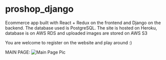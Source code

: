 # proshop_django
Ecommerce app built with React + Redux on the frontend and Django on the backend. The database used is PostgreSQL. The site is hosted on Heroku, database is on AWS RDS and uploaded images are stored on AWS S3

You are welcome to register on the website and play around :)

MAIN PAGE:
![Main Page Pic](https://i.imgur.com/qtf9tA6.jpg)
